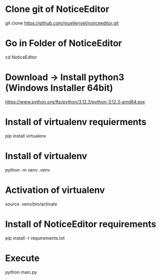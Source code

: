 # Clone git of NoticeEditor

git clone https://github.com/muellerjoel/noticeeditor.git

# Go in Folder of NoticeEditor

cd NoticeEditor

# Download -> Install python3 (Windows Installer 64bit)

https://www.python.org/ftp/python/3.12.3/python-3.12.3-amd64.exe

# Install of virtualenv requierments

pip install virtualenv

# Install of virtualenv

python -m venv .venv

# Activation of virtualenv

source .venv/bin/activate

# Install of NoticeEditor requirements

pip install -r requirements.txt

# Execute

python main.py
